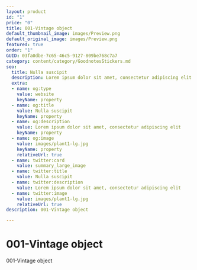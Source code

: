 ```yaml
---
layout: product
id: "1"
price: "0"
title: 001-Vintage object
default_thumbnail_image: images/Preview.png
default_original_image: images/Preview.png
featured: true
order: "1"
GUID: 03fa0dbe-7c65-46c5-9127-809be768c7a7
category: content/category/GoodnotesStickers.md
seo:
  title: Nulla suscipit
  description: Lorem ipsum dolor sit amet, consectetur adipiscing elit
  extra:
  - name: og:type
    value: website
    keyName: property
  - name: og:title
    value: Nulla suscipit
    keyName: property
  - name: og:description
    value: Lorem ipsum dolor sit amet, consectetur adipiscing elit
    keyName: property
  - name: og:image
    value: images/plant1-lg.jpg
    keyName: property
    relativeUrl: true
  - name: twitter:card
    value: summary_large_image
  - name: twitter:title
    value: Nulla suscipit
  - name: twitter:description
    value: Lorem ipsum dolor sit amet, consectetur adipiscing elit
  - name: twitter:image
    value: images/plant1-lg.jpg
    relativeUrl: true
description: 001-Vintage object

---
```

# 001-Vintage object

001-Vintage object
